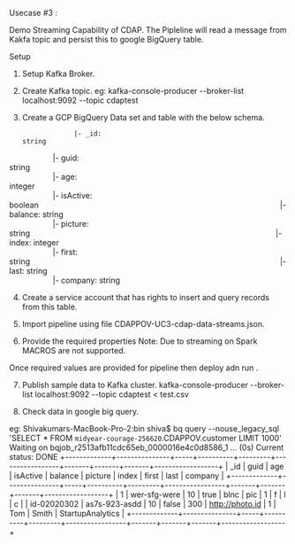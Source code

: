 Usecase #3 :

Demo Streaming Capability of CDAP. The Pipleline will read a message from Kakfa topic and
persist this to google BigQuery table. 

Setup
1. Setup Kafka Broker. 
2. Create Kafka topic. 
eg: kafka-console-producer --broker-list localhost:9092 --topic cdaptest

3. Create a GCP BigQuery Data set and table with the below schema. 

				    |- _id: string                                                                             
                    |- guid: string                                                                                               
                    |- age: integer                                                                                               
                    |- isActive: boolean                                                                                          
                    |- balance: string                                                                                            
                    |- picture: string                                                                                            
                    |- index: integer                                                                                             
                    |- first: string                                                                                              
                    |- last: string                                                                                               
                    |- company: string

4. Create a service account that has rights to insert and query records from this table. 

5. Import pipeline using file CDAPPOV-UC3-cdap-data-streams.json. 

6. Provide the required properties Note: Due to streaming on Spark MACROS are not supported. 

Once required values are provided for pipeline then deploy adn run .

7. Publish sample data to Kafka cluster. 
kafka-console-producer --broker-list localhost:9092 --topic cdaptest < test.csv

8. Check data in google big query.

eg:
Shivakumars-MacBook-Pro-2:bin shiva$ bq query --nouse_legacy_sql 'SELECT * FROM `midyear-courage-256620`.CDAPPOV.customer LIMIT 1000'
Waiting on bqjob_r2513afb11cdc65eb_0000016e4c0d8586_1 ... (0s) Current status: DONE
+-------------+---------------+-----+----------+---------+-----------------+-------+-------+-------+------------------+
|     _id     |     guid      | age | isActive | balance |     picture     | index | first | last  |     company      |
+-------------+---------------+-----+----------+---------+-----------------+-------+-------+-------+------------------+
| 1           | wer-sfg-were  |  10 |     true | blnc    | pic             |     1 | f     | l     | c                |
| id-02020302 | as7s-923-asdd |  10 |    false | 300     | http://photo.id |     1 | Tom   | Smith | StartupAnalytics |
+-------------+---------------+-----+----------+---------+-----------------+-------+-------+-------+------------------+